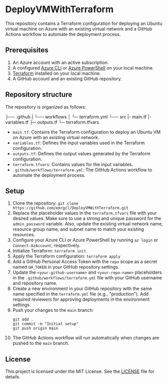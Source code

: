 # DeployVMWithTerraform

This repository contains a Terraform configuration for deploying an Ubuntu virtual machine on Azure with an existing virtual network and a GitHub Actions workflow to automate the deployment process.

## Prerequisites

1. An Azure account with an active subscription.
2. A configured [Azure CLI](https://docs.microsoft.com/en-us/cli/azure/install-azure-cli) or [Azure PowerShell](https://docs.microsoft.com/en-us/powershell/azure/install-az-ps) on your local machine.
3. [Terraform](https://www.terraform.io/downloads.html) installed on your local machine.
4. A GitHub account and an existing GitHub repository.

## Repository structure

The repository is organized as follows:

├── .github
| └── workflows
│ └─ terraform.yml
└── src
|- main.tf
|- variables.tf
├─ outputs.tf
└─ terraform.tfvars

- `main.tf`: Contains the Terraform configuration to deploy an Ubuntu VM on Azure with an existing virtual network.
- `variables.tf`: Defines the input variables used in the Terraform configuration.
- `outputs.tf`: Defines the output values generated by the Terraform configuration.
- `terraform.tfvars`: Contains values for the input variables.
- `.github/workflows/terraform.yml`: The GitHub Actions workflow to automate the deployment process.

## Setup

1. Clone the repository: `git clone https://github.com/emrgcl/DeployVMWithTerraform.git`
1. Replace the placeholder values in the `terraform.tfvars` file with your desired values. Make sure to use a strong and unique password for the `admin_password` variable. Also, update the existing virtual network name, resource group name, and subnet name to match your existing resources.
1. Configure your Azure CLI or Azure PowerShell by running `az login` or `Connect-AzAccount`, respectively.
1. Initialize Terraform: `terraform init`
1. Apply the Terraform configuration: `terraform apply`
1. Add a GitHub Personal Access Token with the `repo` scope as a secret named `GH_TOKEN` in your GitHub repository settings.
1. Update the `<your-github-username>` and `<your-repo-name>` placeholders in the `.github/workflows/terraform.yml` file with your GitHub username and repository name.
1. Create a new environment in your GitHub repository with the same name specified in the `terraform.yml` file (e.g., "production"). Add required reviewers for approving deployments in the environment settings.
1. Push your changes to the `main` branch:
   ```
   git add .
   git commit -m "Initial setup"
   git push origin main
   ```
1. The GitHub Actions workflow will run automatically when changes are pushed to the `main` branch.

## License

This project is licensed under the MIT License. See the [LICENSE](LICENSE) file for details.
